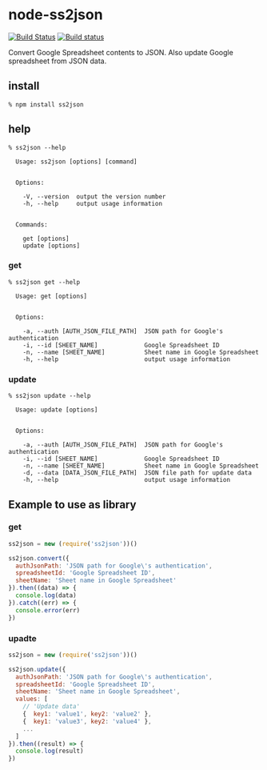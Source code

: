 # node-ss2json

[![Build Status](https://travis-ci.org/abetomo/node-ss2json.svg?branch=master)](https://travis-ci.org/abetomo/node-ss2json)
[![Build status](https://ci.appveyor.com/api/projects/status/ss6t664ub3v6lfds/branch/master?svg=true)](https://ci.appveyor.com/project/abetomo/node-ss2json/branch/master)

Convert Google Spreadsheet contents to JSON.
Also update Google spreadsheet from JSON data.

## install
```
% npm install ss2json
```

## help
```
% ss2json --help

  Usage: ss2json [options] [command]


  Options:

    -V, --version  output the version number
    -h, --help     output usage information


  Commands:

    get [options]
    update [options]
```

### get
```
% ss2json get --help

  Usage: get [options]


  Options:

    -a, --auth [AUTH_JSON_FILE_PATH]  JSON path for Google's authentication
    -i, --id [SHEET_NAME]             Google Spreadsheet ID
    -n, --name [SHEET_NAME]           Sheet name in Google Spreadsheet
    -h, --help                        output usage information
```

### update
```
% ss2json update --help

  Usage: update [options]


  Options:

    -a, --auth [AUTH_JSON_FILE_PATH]  JSON path for Google's authentication
    -i, --id [SHEET_NAME]             Google Spreadsheet ID
    -n, --name [SHEET_NAME]           Sheet name in Google Spreadsheet
    -d, --data [DATA_JSON_FILE_PATH]  JSON file path for update data
    -h, --help                        output usage information
```

## Example to use as library
### get
```javascript
ss2json = new (require('ss2json'))()

ss2json.convert({
  authJsonPath: 'JSON path for Google\'s authentication',
  spreadsheetId: 'Google Spreadsheet ID',
  sheetName: 'Sheet name in Google Spreadsheet'
}).then((data) => {
  console.log(data)
}).catch((err) => {
  console.error(err)
})
```

### upadte
```javascript
ss2json = new (require('ss2json'))()

ss2json.update({
  authJsonPath: 'JSON path for Google\'s authentication',
  spreadsheetId: 'Google Spreadsheet ID',
  sheetName: 'Sheet name in Google Spreadsheet',
  values: [
    // 'Update data'
    {  key1: 'value1', key2: 'value2' },
    {  key1: 'value3', key2: 'value4' },
    ...
  ]
}).then((result) => {
  console.log(result)
})
```

